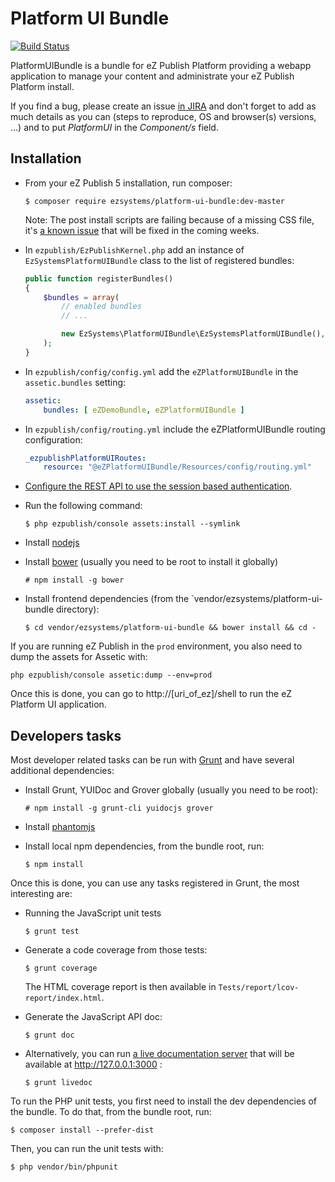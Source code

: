 # Platform UI Bundle

[![Build Status](https://travis-ci.org/ezsystems/PlatformUIBundle.svg?branch=master)](https://travis-ci.org/ezsystems/PlatformUIBundle)

PlatformUIBundle is a bundle for eZ Publish Platform providing a webapp
application to manage your content and administrate your eZ Publish Platform
install.

If you find a bug, please create an issue [in JIRA](https://jira.ez.no/) and
don't forget to add as much details as you can (steps to reproduce, OS and
browser(s) versions, ...) and to put *PlatformUI* in the *Component/s* field.

## Installation

* From your eZ Publish 5 installation, run composer:

  ```
  $ composer require ezsystems/platform-ui-bundle:dev-master
  ```
  Note: The post install scripts are failing because of a missing CSS file, it's
  [a known issue](https://jira.ez.no/browse/EZP-23128) that will be fixed in the
  coming weeks.

* In `ezpublish/EzPublishKernel.php` add an instance of
  `EzSystemsPlatformUIBundle` class to the list of registered bundles:

  ```php
  public function registerBundles()
  {
      $bundles = array(
          // enabled bundles
          // ...

          new EzSystems\PlatformUIBundle\EzSystemsPlatformUIBundle(),
      );
  }
  ```
* In `ezpublish/config/config.yml` add the `eZPlatformUIBundle` in the
  `assetic.bundles` setting:

  ```yml
  assetic:
      bundles: [ eZDemoBundle, eZPlatformUIBundle ]
  ```
* In `ezpublish/config/routing.yml` include the eZPlatformUIBundle routing
  configuration:

  ```yml
  _ezpublishPlatformUIRoutes:
      resource: "@eZPlatformUIBundle/Resources/config/routing.yml"
  ```
* [Configure the REST API to use the session based authentication](https://doc.ez.no/display/EZP/REST+API+Authentication).
* Run the following command:

  ```
  $ php ezpublish/console assets:install --symlink
  ```
* Install [nodejs](http://nodejs.org/)
* Install [bower](http://bower.io/) (usually you need to be root to install it
  globally)

  ```
  # npm install -g bower
  ```
* Install frontend dependencies (from the `vendor/ezsystems/platform-ui-bundle directory):

  ```
  $ cd vendor/ezsystems/platform-ui-bundle && bower install && cd -
  ```

If you are running eZ Publish in the `prod` environment, you also need to dump
the assets for Assetic with:

```
php ezpublish/console assetic:dump --env=prod
```

Once this is done, you can go to http://[uri\_of\_ez]/shell to run the eZ Platform
UI application.

## Developers tasks

Most developer related tasks can be run with [Grunt](http://gruntjs.com/) and
have several additional dependencies:

* Install Grunt, YUIDoc and Grover globally (usually you need to be root):

  ```
  # npm install -g grunt-cli yuidocjs grover
  ```
* Install [phantomjs](http://phantomjs.org)
* Install local npm dependencies, from the bundle root, run:

  ```
  $ npm install
  ```

Once this is done, you can use any tasks registered in Grunt, the most
interesting are:

* Running the JavaScript unit tests

  ```
  $ grunt test
  ```
* Generate a code coverage from those tests:

  ```
  $ grunt coverage
  ```
  The HTML coverage report is then available in `Tests/report/lcov-report/index.html`.
* Generate the JavaScript API doc:

  ```
  $ grunt doc
  ```
* Alternatively, you can run [a live documentation
  server](http://yui.github.io/yuidoc/args/index.html#server) that will be
  available at http://127.0.0.1:3000 :

  ```
  $ grunt livedoc
  ```

To run the PHP unit tests, you first need to install the dev dependencies of the
bundle. To do that, from the bundle root, run:

```
$ composer install --prefer-dist
```

Then, you can run the unit tests with:

```
$ php vendor/bin/phpunit
```
